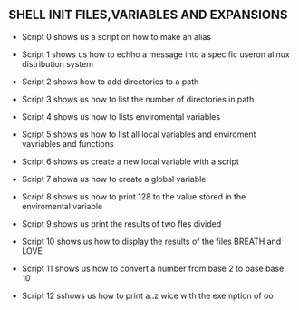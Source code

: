 ## SHELL INIT FILES,VARIABLES AND EXPANSIONS

* Script 0 shows us a script on how to make an alias

* Script 1 shows us how to echho a message into a specific useron alinux distribution system

* Script 2 shows how to add directories to a path

* Script 3 shows us how to list the number of directories in path

* Script 4 shows us how to lists enviromental variables 

*  Script 5 shows us how to list all local variables and enviroment vavriables and functions  

* Script 6 shows us create a new local variable with a script

* Script 7 ahowa us how to create  a global variable

* Script 8 shows us how to print 128 to the value stored in the enviromental variable

* Script 9 shows us print the results of two fles divided

* Script 10 shows us how to display the results of the files BREATH and LOVE

* Script 11 shows us how to convert a number from base 2 to base base 10

* Script 12 sshows us how to print a..z wice with the exemption of oo     
